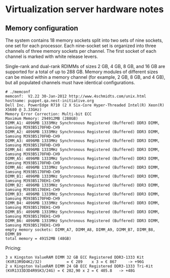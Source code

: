 Virtualization server hardware notes
====================================

Memory configuration
--------------------

The system contains 18 memory sockets split into two sets of nine sockets, one set for each processor. Each nine-socket set is organized into three channels of three memory sockets per channel. The first socket of each channel is marked with white release levers.

Single-rank and dual-rank RDIMMs of sizes 2 GB, 4 GB, 8 GB, and 16 GB are supported for a total of up to 288 GB. Memory modules of different sizes can be mixed within a memory channel (for example, 2 GB, 8 GB, and 4 GB), but all populated channels must have identical configurations.

    # ./memconf 
    memconf:  V2.22 30-Jan-2012 http://www.4schmidts.com/unix.html
    hostname: puppet.qa.nest-initiative.org
    Dell Inc. PowerEdge R710 (2 X Six-Core Hyper-Threaded Intel(R) Xeon(R) X5680 @ 3.33GHz)
    Memory Error Correction: Multi-bit ECC
    Maximum Memory: 294912MB (288GB)
    DIMM_A1: 4096MB 1333MHz Synchronous Registered (Buffered) DDR3 DIMM, Samsung M393B5170FHD-CH9
    DIMM_A2: 4096MB 1333MHz Synchronous Registered (Buffered) DDR3 DIMM, Samsung M393B5170FHD-CH9
    DIMM_A3: 4096MB 1333MHz Synchronous Registered (Buffered) DDR3 DIMM, Samsung M393B5170FHD-CH9
    DIMM_A4: 4096MB 1333MHz Synchronous Registered (Buffered) DDR3 DIMM, Samsung M393B5170FHD-CH9
    DIMM_A5: 4096MB 1333MHz Synchronous Registered (Buffered) DDR3 DIMM, Samsung M393B5170FHD-CH9
    DIMM_A6: 4096MB 1333MHz Synchronous Registered (Buffered) DDR3 DIMM, Samsung M393B5170FHD-CH9
    DIMM_B1: 4096MB 1333MHz Synchronous Registered (Buffered) DDR3 DIMM, Samsung M393B5170EH1-CH9
    DIMM_B2: 4096MB 1333MHz Synchronous Registered (Buffered) DDR3 DIMM, Samsung M393B5170EH1-CH9
    DIMM_B3: 4096MB 1333MHz Synchronous Registered (Buffered) DDR3 DIMM, Samsung M393B5170FHD-CH9
    DIMM_B4: 4096MB 1333MHz Synchronous Registered (Buffered) DDR3 DIMM, Samsung M393B5170EH1-CH9
    DIMM_B5: 4096MB 1333MHz Synchronous Registered (Buffered) DDR3 DIMM, Samsung M393B5170EH1-CH9
    DIMM_B6: 4096MB 1333MHz Synchronous Registered (Buffered) DDR3 DIMM, Samsung M393B5170EH1-CH9
    empty memory sockets: DIMM_A7, DIMM_A8, DIMM_A9, DIMM_B7, DIMM_B8, DIMM_B9
    total memory = 49152MB (48GB)

Pricing:

    3 x Kingston ValueRAM DIMM 32 GB ECC Registered DDR3-1333 Kit (KVR13R9D4K2/32)           = € 289    x 3 = € 867     -> +96G
    2 x Kingston ValueRAM DIMM 24 GB ECC Registered DDR3-1333 Tri-Kit (KVR1333D3D4R9SK3/24G) = € 202,90 x 2 = € 405.8   -> +48G
